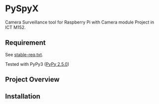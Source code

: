 # PySpyX
Camera Surveillance tool for Raspberry Pi with Camera module Project in ICT M152. 

## Requirement
See [stable-req.txt](stable-req.txt).

Tested with PyPy3 ([PyPy 2.5.0](http://pypy.org/download.html))


## Project Overview

## Installation
